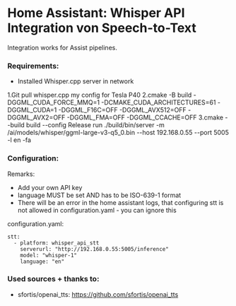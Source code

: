 # Home Assistant: Whisper API Integration von Speech-to-Text

Integration works for Assist pipelines. 

### Requirements:
- Installed Whisper.cpp server in network

1.Git pull whisper.cpp
my config for Tesla P40 
2.cmake -B build  -DGGML_CUDA_FORCE_MMQ=1 -DCMAKE_CUDA_ARCHITECTURES=61 -DGGML_CUDA=1 -DGGML_F16C=OFF -DGGML_AVX512=OFF -DGGML_AVX2=OFF -DGGML_FMA=OFF -DGGML_CCACHE=OFF
3.cmake --build build --config Release
run 
./build/bin/server -m /ai/models/whisper/ggml-large-v3-q5_0.bin --host 192.168.0.55 --port 5005 -l en -fa

### Configuration:

Remarks:
- Add your own API key
- language MUST be set AND has to be ISO-639-1 format
- There will be an error in the home assistant logs, that configuring stt is not allowed in configuration.yaml - you can ignore this

configuration.yaml:


```
stt:
  - platform: whisper_api_stt
    serverurl: "http://192.168.0.55:5005/inference"
    model: "whisper-1"
    language: "en"
```

### Used sources + thanks to:
- sfortis/openai_tts: https://github.com/sfortis/openai_tts


